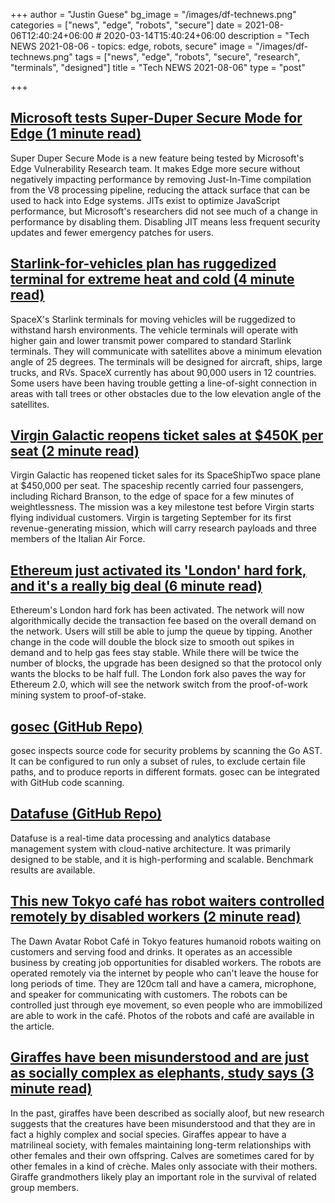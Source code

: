 +++
author = "Justin Guese"
bg_image = "/images/df-technews.png"
categories = ["news", "edge", "robots", "secure"]
date = 2021-08-06T12:40:24+06:00 # 2020-03-14T15:40:24+06:00
description = "Tech NEWS 2021-08-06 - topics: edge, robots, secure"
image = "/images/df-technews.png"
tags = ["news", "edge", "robots", "secure", "research", "terminals", "designed"]
title = "Tech NEWS 2021-08-06"
type = "post"

+++

## [Microsoft tests Super-Duper Secure Mode for Edge (1 minute read)](https://www.zdnet.com/article/microsoft-is-testing-a-super-duper-secure-mode-for-its-edge-browser/)

Super Duper Secure Mode is a new feature being tested by Microsoft's Edge Vulnerability Research team. It makes Edge more secure without negatively impacting performance by removing Just-In-Time compilation from the V8 processing pipeline, reducing the attack surface that can be used to hack into Edge systems. JITs exist to optimize JavaScript performance, but Microsoft's researchers did not see much of a change in performance by disabling them. Disabling JIT means less frequent security updates and fewer emergency patches for users.

## [Starlink-for-vehicles plan has ruggedized terminal for extreme heat and cold (4 minute read)](https://arstechnica.com/information-technology/2021/08/starlink-for-vehicles-plan-has-ruggedized-terminal-for-extreme-heat-and-cold/)

SpaceX's Starlink terminals for moving vehicles will be ruggedized to withstand harsh environments. The vehicle terminals will operate with higher gain and lower transmit power compared to standard Starlink terminals. They will communicate with satellites above a minimum elevation angle of 25 degrees. The terminals will be designed for aircraft, ships, large trucks, and RVs. SpaceX currently has about 90,000 users in 12 countries. Some users have been having trouble getting a line-of-sight connection in areas with tall trees or other obstacles due to the low elevation angle of the satellites.

## [Virgin Galactic reopens ticket sales at $450K per seat (2 minute read)](https://www.theverge.com/2021/8/5/22611847/virgin-galactic-ticket-sales-richard-branson)

Virgin Galactic has reopened ticket sales for its SpaceShipTwo space plane at $450,000 per seat. The spaceship recently carried four passengers, including Richard Branson, to the edge of space for a few minutes of weightlessness. The mission was a key milestone test before Virgin starts flying individual customers. Virgin is targeting September for its first revenue-generating mission, which will carry research payloads and three members of the Italian Air Force.

## [Ethereum just activated its 'London' hard fork, and it's a really big deal (6 minute read)](https://www.cnbc.com/2021/08/05/ethereum-just-activated-its-london-hard-fork-and-its-a-big-deal.html)

Ethereum's London hard fork has been activated. The network will now algorithmically decide the transaction fee based on the overall demand on the network. Users will still be able to jump the queue by tipping. Another change in the code will double the block size to smooth out spikes in demand and to help gas fees stay stable. While there will be twice the number of blocks, the upgrade has been designed so that the protocol only wants the blocks to be half full. The London fork also paves the way for Ethereum 2.0, which will see the network switch from the proof-of-work mining system to proof-of-stake.

## [gosec (GitHub Repo)](https://github.com/securego/gosec)

gosec inspects source code for security problems by scanning the Go AST. It can be configured to run only a subset of rules, to exclude certain file paths, and to produce reports in different formats. gosec can be integrated with GitHub code scanning.

## [Datafuse (GitHub Repo)](https://github.com/datafuselabs/datafuse/)

Datafuse is a real-time data processing and analytics database management system with cloud-native architecture. It was primarily designed to be stable, and it is high-performing and scalable. Benchmark results are available.

## [This new Tokyo café has robot waiters controlled remotely by disabled workers (2 minute read)](https://www.timeout.com/tokyo/news/this-new-tokyo-cafe-has-robot-waiters-controlled-remotely-by-disabled-workers-021621)

The Dawn Avatar Robot Café in Tokyo features humanoid robots waiting on customers and serving food and drinks. It operates as an accessible business by creating job opportunities for disabled workers. The robots are operated remotely via the internet by people who can't leave the house for long periods of time. They are 120cm tall and have a camera, microphone, and speaker for communicating with customers. The robots can be controlled just through eye movement, so even people who are immobilized are able to work in the café. Photos of the robots and café are available in the article.

## [Giraffes have been misunderstood and are just as socially complex as elephants, study says (3 minute read)](https://edition.cnn.com/2021/08/04/africa/giraffes-complex-behavior-scn/index.html)

In the past, giraffes have been described as socially aloof, but new research suggests that the creatures have been misunderstood and that they are in fact a highly complex and social species. Giraffes appear to have a matrilineal society, with females maintaining long-term relationships with other females and their own offspring. Calves are sometimes cared for by other females in a kind of crèche. Males only associate with their mothers. Giraffe grandmothers likely play an important role in the survival of related group members.

